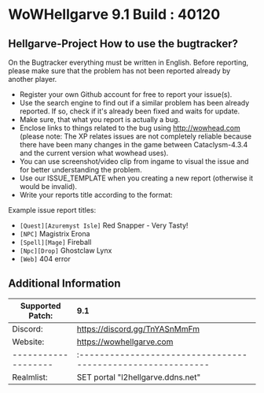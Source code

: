 # WoWHellgarve 9.1 Build : 40120 
Hellgarve-Project
How to use the bugtracker?
-------------------------
On the Bugtracker everything must be written in English. Before reporting, please make sure that the problem has not been reported already by another player.

 - Register your own Github account for free to report your issue(s).
 - Use the search engine to find out if a similar problem has been already reported. If so, check if it's already been fixed and waits for update.
 - Make sure, that what you report is actually a bug.
 - Enclose links to things related to the bug using http://wowhead.com (please note: The XP relates issues are not completely reliable because there have been many changes in the game between Cataclysm-4.3.4 and the current version what wowhead uses).
 - You can use screenshot/video clip from ingame to visual the issue and for better understanding the problem.
 - Use our ISSUE_TEMPLATE when you creating a new report (otherwise it would be invalid).
 - Write your reports title according to the format:<br>
 
 Example issue report titles:
  * `[Quest][Azuremyst Isle]` Red Snapper - Very Tasty!
  * `[NPC]` Magistrix Erona<br>
  * `[Spell][Mage]` Fireball
  * `[Npc][Drop]` Ghostclaw Lynx
  * `[Web]` 404 error


Additional Information
-------------------------

| Supported Patch:  |    9.1                                               |
|-------------------|:-----------------------------------------------------------|
| Discord:          | https://discord.gg/TnYASnMmFm                              |
| Website:          | https://wowhellgarve.com                                   |
|-------------------|:-----------------------------------------------------------|
| Realmlist:        | SET portal    "l2hellgarve.ddns.net"              
